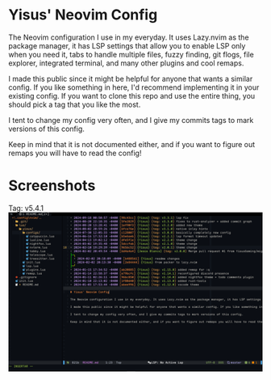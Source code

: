 # Yisus' Neovim Config

The Neovim configuration I use in my everyday. It uses Lazy.nvim as the package manager, it has LSP settings that allow you to enable LSP only when you need it, tabs to handle multiple files, fuzzy finding, git flogs, file explorer, integrated terminal, and many other plugins and cool remaps.

I made this public since it might be helpful for anyone that wants a similar config. If you like something in here, I'd recommend implementing it in your existing config. If you want to clone this repo and use the entire thing, you should pick a tag that you like the most.

I tent to change my config very often, and I give my commits tags to mark versions of this config.

Keep in mind that it is not documented either, and if you want to figure out remaps you will have to read the config!

# Screenshots
Tag: v5.4.1
![screenshot](assets/screenshot-5.4.1.png)
